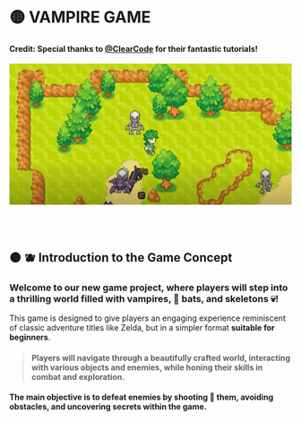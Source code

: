 # 🟡 VAMPIRE GAME

#### Credit: Special thanks to [@ClearCode](https://www.youtube.com/@ClearCode) for their fantastic tutorials!

[<img src="vampire-shooter-game_intro.gif"/>]()



<br>
<br>


## 🟠 🫐 Introduction to the Game Concept


### Welcome to our new game project, where players will step into a thrilling world filled with vampires, 🦇 bats, and skeletons 💀!

This game is designed to give players an engaging experience reminiscent of classic adventure titles like Zelda, but in a simpler format **suitable for beginners**.

> #### Players will navigate through a beautifully crafted world, interacting with various objects and enemies, while honing their skills in combat and exploration.

#### The main objective is to defeat enemies by shooting 🔫 them, avoiding obstacles, and uncovering secrets within the game.




<br>
<br>